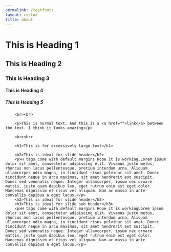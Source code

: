 ```yaml
---
permalink: /testfonts
layout: custom
title: about
---
```


<h1>This is Heading 1</h1>
        <h2>This is Heading 2</h2>
        <h3>This is Heading 3</h3>
        <h4>This is Heading 4</h4>
        <h5>This is Heading 5</h5>

        <br><br>

        <p>This is normal text. And this is a <a href="">link</a> between the text. I think it looks amazing</p>

        <br><br>

        <h1>This is for excessively large text</h1>

        <h2>This is ideal for slide header</h2>
        <p>H tags come with default margins Hope it is working.Lorem ipsum dolor sit amet, consectetur adipiscing elit. Vivamus justo metus, rhoncus non lacus pellentesque, pretium interdum urna. Aliquam ullamcorper odio magna, in tincidunt risus pulvinar sit amet. Donec tincidunt neque in arcu maximus, sit amet hendrerit est suscipit. Donec sed venenatis neque. Integer ullamcorper, ipsum nec ornare mattis, justo quam dapibus leo, eget rutrum enim est eget dolor. Maecenas dignissim et risus vel aliquam. Nam ac massa in ante convallis dapibus a eget lacus.</p>
        <h2>This is ideal for slide header</h2>
        <h3>This is ideal for slide sub header</h3>
        <p>H tags come with default margins Hope it is workingLorem ipsum dolor sit amet, consectetur adipiscing elit. Vivamus justo metus, rhoncus non lacus pellentesque, pretium interdum urna. Aliquam ullamcorper odio magna, in tincidunt risus pulvinar sit amet. Donec tincidunt neque in arcu maximus, sit amet hendrerit est suscipit. Donec sed venenatis neque. Integer ullamcorper, ipsum nec ornare mattis, justo quam dapibus leo, eget rutrum enim est eget dolor. Maecenas dignissim et risus vel aliquam. Nam ac massa in ante convallis dapibus a eget lacus.</p>